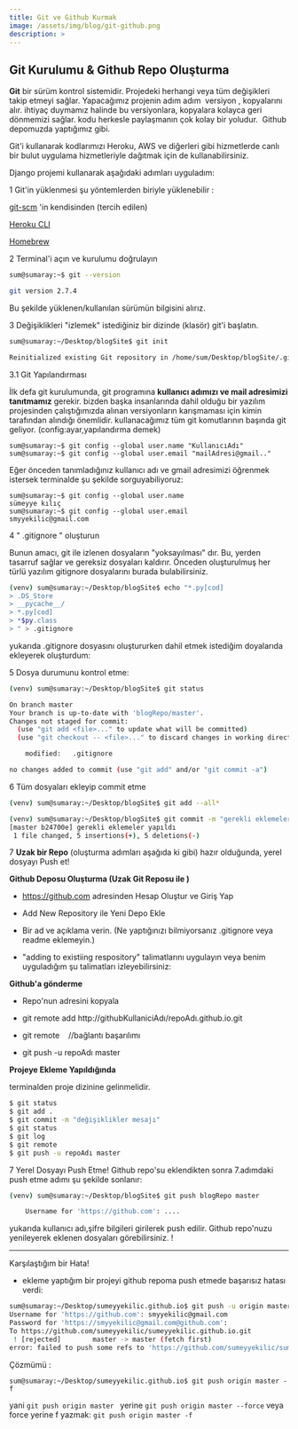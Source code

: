 ```yaml
---
title: Git ve Github Kurmak
image: /assets/img/blog/git-github.png
description: >
---
```


## Git Kurulumu & Github Repo Oluşturma

**Git** bir sürüm kontrol sistemidir. Projedeki herhangi veya tüm değişikleri takip etmeyi sağlar. Yapacağımız projenin adım adım  versiyon , kopyalarını alır. ihtiyaç duymamız halinde bu versiyonlara, kopyalara kolayca geri dönmemizi sağlar. kodu herkesle paylaşmanın çok kolay bir yoludur.  Github depomuzda yaptığımız gibi.

Git'i kullanarak kodlarımızı Heroku, AWS ve diğerleri gibi hizmetlerde canlı bir bulut uygulama hizmetleriyle dağıtmak için de kullanabilirsiniz.

Django projemi kullanarak aşağıdaki adımları uyguladım:


1 Git'in yüklenmesi
şu yöntemlerden biriyle yüklenebilir :

 [git-scm](https://git-scm.com/) 'in kendisinden (tercih edilen) 
   
 [Heroku CLI](https://devcenter.heroku.com/articles/heroku-cli)
    
 [Homebrew](https://brew.sh/)
   
2 Terminal'i açın ve kurulumu doğrulayın

~~~bash
sum@sumaray:~$ git --version

git version 2.7.4
~~~

Bu şekilde yüklenen/kullanılan sürümün bilgisini alırız.

3 Değişiklikleri "izlemek" istediğiniz bir dizinde (klasör) git'i başlatın.

~~~bash
sum@sumaray:~/Desktop/blogSite$ git init

Reinitialized existing Git repository in /home/sum/Desktop/blogSite/.git/
~~~

   3.1 Git Yapılandırması
   
   İlk defa git kurulumunda, git programına **kullanıcı adımızı ve mail adresimizi tanıtmamız** gerekir. bizden başka insanlarında dahil olduğu bir yazılım projesinden çalıştığımızda alınan versiyonların karışmaması için kimin tarafından alındığı önemlidir.
   kullanacağımız tüm git komutlarının başında git geliyor. 
   (config:ayar,yapılandırma demek)
 
   ~~~shell script
   sum@sumaray:~$ git config --global user.name "KullanıcıAdı"
   sum@sumaray:~$ git config --global user.email "mailAdresi@gmail.."

   ~~~
   
   Eğer önceden tanımladığınız kullanıcı adı ve gmail adresimizi öğrenmek istersek terminalde şu şekilde sorguyabiliyoruz:
   ~~~shell script
  sum@sumaray:~$ git config --global user.name
  sümeyye kılıç
  sum@sumaray:~$ git config --global user.email
  smyyekilic@gmail.com    
   ~~~

4 " .gitignore " oluşturun

Bunun amacı, git ile izlenen dosyaların "yoksayılması" dır. Bu, yerden tasarruf sağlar ve gereksiz dosyaları kaldırır. Önceden oluşturulmuş her türlü yazılım gitignore dosyalarını burada bulabilirsiniz.

~~~bash
(venv) sum@sumaray:~/Desktop/blogSite$ echo "*.py[cod]
> .DS_Store
> __pycache__/
> *.py[cod]
> *$py.class
> " > .gitignore
~~~
yukarıda .gitignore dosyasını oluştururken dahil etmek istediğim doyalarıda ekleyerek oluşturdum:


5 Dosya durumunu kontrol etme:

~~~bash
(venv) sum@sumaray:~/Desktop/blogSite$ git status

On branch master
Your branch is up-to-date with 'blogRepo/master'.
Changes not staged for commit:
  (use "git add <file>..." to update what will be committed)
  (use "git checkout -- <file>..." to discard changes in working directory)

	modified:   .gitignore

no changes added to commit (use "git add" and/or "git commit -a")
~~~

6 Tüm dosyaları ekleyip commit etme

~~~bash
(venv) sum@sumaray:~/Desktop/blogSite$ git add --all*

(venv) sum@sumaray:~/Desktop/blogSite$ git commit -m "gerekli eklemeler yapıldı"
[master b24700e] gerekli eklemeler yapıldı
 1 file changed, 5 insertions(+), 5 deletions(-)
~~~

7 **Uzak bir Repo** (oluşturma adımları aşağıda ki gibi) hazır olduğunda, yerel dosyayı Push et!


**Github Deposu Oluşturma (Uzak Git Reposu ile )**

- https://github.com adresinden Hesap Oluştur ve Giriş Yap
     
- Add New Repository ile Yeni Depo Ekle
  
- Bir ad ve açıklama verin. (Ne yaptığınızı bilmiyorsanız .gitignore veya readme eklemeyin.)

- "adding to existiing respository" talimatlarını uygulayın veya benim uyguladığım şu talimatları izleyebilirsiniz:


**Github'a gönderme**

- Repo'nun adresini kopyala

- git remote add http://githubKullaniciAdı/repoAdı.github.io.git

- git remote    //bağlantı başarılımı

- git push -u repoAdı master


**Projeye Ekleme Yapıldığında** 

terminalden proje dizinine gelinmelidir. 

~~~bash
$ git status 
$ git add .
$ git commit -m "değişiklikler mesajı"
$ git status
$ git log 
$ git remote
$ git push -u repoAdı master
~~~

7 Yerel Dosyayı Push Etme!
Github repo'su eklendikten sonra 7.adımdaki push etme adımı şu şekilde sonlanır:

~~~bash
(venv) sum@sumaray:~/Desktop/blogSite$ git push blogRepo master

    Username for 'https://github.com': .... 
~~~

yukarıda  kullanıcı adı,şifre bilgileri girilerek push edilir. Github repo'nuzu yenileyerek eklenen dosyaları görebilirsiniz.
!

-----

Karşılaştığım bir Hata!

- ekleme yaptığım bir projeyi github repoma push etmede başarısız hatası verdi:
~~~bash
sum@sumaray:~/Desktop/sumeyyekilic.github.io$ git push -u origin master
Username for 'https://github.com': smyyekilic@gmail.com
Password for 'https://smyyekilic@gmail.com@github.com': 
To https://github.com/sumeyyekilic/sumeyyekilic.github.io.git
 ! [rejected]        master -> master (fetch first)
error: failed to push some refs to 'https://github.com/sumeyyekilic/sumeyyekilic.github.io.git'
~~~
 Çözmümü :
 ~~~shell script
 sum@sumaray:~/Desktop/sumeyyekilic.github.io$ git push origin master -f
~~~
yani `git push origin master ` yerine `git push origin master --force`
veya force yerine f yazmak:  `git push origin master -f`

